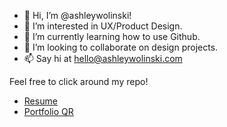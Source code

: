 - 👋 Hi, I’m @ashleywolinski!
- 👀 I’m interested in UX/Product Design.
- 🌱 I’m currently learning how to use Github.
- 💞️ I’m looking to collaborate on design projects.
- 📫 Say hi at hello@ashleywolinski.com

Feel free to click around my repo! 
- [Resume](https://github.com/ashleywolinski/ashleywolinski/blob/main/WOLINSKI%20UX%20Design%20Resume%201p.pdf)
- [Portfolio QR](https://github.com/ashleywolinski/ashleywolinski/blob/main/site%20qr.png)
<!---
ashleywolinski/ashleywolinski is a ✨ special ✨ repository because its `README.md` (this file) appears on your GitHub profile.
You can click the Preview link to take a look at your changes.
--->
